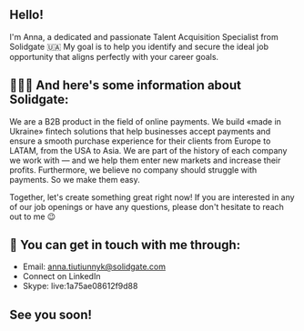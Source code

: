 ## Hello! 
I'm Anna, a dedicated and passionate Talent Acquisition Specialist from Solidgate 🇺🇦
My goal is to help you identify and secure the ideal job opportunity that aligns perfectly with your career goals.

## 👩🏻‍💻 And here's some information about Solidgate:
We are a B2B product in the field of online payments. We build «made in Ukraine» fintech solutions that help businesses accept payments and ensure a smooth purchase experience for their clients from Europe to LATAM, from the USA to Asia. 
We are part of the history of each company we work with — and we help them enter new markets and increase their profits. Furthermore, we believe no company should struggle with payments. So we make them easy.

Together, let's create something great right now! If you are interested in any of our job openings or have any questions, please don't hesitate to reach out to me 😉

## 📩 You can get in touch with me through:
- Email: anna.tiutiunnyk@solidgate.com
- Connect on LinkedIn
- Skype: live:1a75ae08612f9d88

## See you soon!


